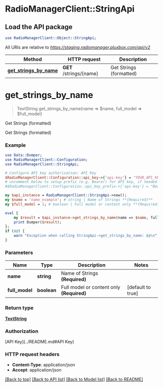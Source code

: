 # RadioManagerClient::StringApi

## Load the API package
```perl
use RadioManagerClient::Object::StringApi;
```

All URIs are relative to *https://staging.radiomanager.pluxbox.com/api/v2*

Method | HTTP request | Description
------------- | ------------- | -------------
[**get_strings_by_name**](StringApi.md#get_strings_by_name) | **GET** /strings/{name} | Get Strings (formatted)


# **get_strings_by_name**
> TextString get_strings_by_name(name => $name, full_model => $full_model)

Get Strings (formatted)

Get Strings (formatted)

### Example 
```perl
use Data::Dumper;
use RadioManagerClient::Configuration;
use RadioManagerClient::StringApi;

# Configure API key authorization: API Key
$RadioManagerClient::Configuration::api_key->{'api-key'} = 'YOUR_API_KEY';
# uncomment below to setup prefix (e.g. Bearer) for API key, if needed
#$RadioManagerClient::Configuration::api_key_prefix->{'api-key'} = "Bearer";

my $api_instance = RadioManagerClient::StringApi->new();
my $name = 'name_example'; # string | Name of Strings **(Required)**
my $full_model = 1; # boolean | Full model or content only **(Required)**

eval { 
    my $result = $api_instance->get_strings_by_name(name => $name, full_model => $full_model);
    print Dumper($result);
};
if ($@) {
    warn "Exception when calling StringApi->get_strings_by_name: $@\n";
}
```

### Parameters

Name | Type | Description  | Notes
------------- | ------------- | ------------- | -------------
 **name** | **string**| Name of Strings **(Required)** | 
 **full_model** | **boolean**| Full model or content only **(Required)** | [default to true]

### Return type

[**TextString**](TextString.md)

### Authorization

[API Key](../README.md#API Key)

### HTTP request headers

 - **Content-Type**: application/json
 - **Accept**: application/json

[[Back to top]](#) [[Back to API list]](../README.md#documentation-for-api-endpoints) [[Back to Model list]](../README.md#documentation-for-models) [[Back to README]](../README.md)

